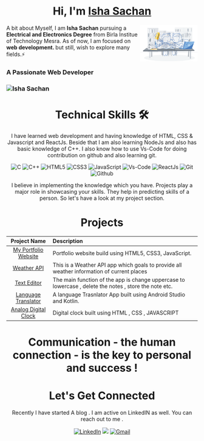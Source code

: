 
<h1 align="center" >Hi, I'm <a href="www.linkedin.com/in/isha-sachan-244770214" target="_blank"> Isha Sachan </a></h1>
<img width="30%" align="right"   src="https://github.com/Abhi6722/Abhi6722/blob/main/workbench.svg" >

A bit about Myself, I am <b>Isha Sachan</b> pursuing a <b>Electrical and Electronics Degree</b> from Birla Institue of Technology Mesra. As of now, I am focused on <b>web development.  </b> but still, wish to explore many fields.⚡

<h3 align="left">A Passionate Web Developer </h3>

<h3><p align="left"> <img src="https://komarev.com/ghpvc/?username=ishasachan&label=Profile%20views&color=6805D3&style=flat" alt="Isha Sachan" /> </p></h3>
   <div align="center">

   <h1>Technical Skills 🛠</h1>
   
I have learned web development and having knowledge of HTML, CSS & Javascript and ReactJs. Beside that I am also learning NodeJs and also has basic knowledge of C++. I also know how to use Vs-Code for doing contribution on github and also learning git.

<p align="center"> 
<img alt="C" src="https://img.shields.io/badge/c-%2300599C.svg?&style=for-the-badge&logo=c&logoColor=white" />
<img alt="C++" src="https://img.shields.io/badge/c++-%2300599C.svg?&style=for-the-badge&logo=c%2B%2B&ogoColor=white" />
<img alt="HTML5" src="https://img.shields.io/badge/html5-%23E34F26.svg?&style=for-the-badge&logo=html5&logoColor=white" />
<img alt="CSS3" src="https://img.shields.io/badge/css3-%231572B6.svg?&style=for-the-badge&logo=css3&logoColor=white" />
<img alt="JavaScript" src="https://img.shields.io/badge/javascript-%23323330.svg?&style=for-the-badge&logo=javascript&logoColor=%23F7DF1E" />
<img alt="Vs-Code" src="https://img.shields.io/badge/Editor-VSCode-blue?style=for-the-badge&logo=visual-studio-code&logoColor=white" />
<img alt="ReactJs" src="https://img.shields.io/badge/-ReactJs-61DAFB?style=for-the-badge&logo=react" />
<img alt="Git" src="https://img.shields.io/badge/-Git-black?style=for-the-badge&logo=git" />
<img alt="Github" src="https://img.shields.io/badge/-GitHub-181717?style=for-the-badge&logo=github" /> 
   
</p>

  
I believe in implementing the knowledge which you have. Projects play a major role in showcasing your skills. They help in predicting skills of a person. So let's have a look at my project section.

<h1 align="center">Projects</h1>




| Project Name      | Description | 
| :---:        |    :----   |  
| [My Portfolio Website](https://ishasachan.github.io/portfolio/)     | Portfolio website build using HTML5, CSS3, JavaScript. 
| [Weather API]([ishasachan.github.io/weather-api-/])   | This is a Weather API app which goals to provide all weather information of current places   | issued.© 2022 Isha Sachan
| [Text Editor](https://ishasachan.github.io/texteditor/)     | The main function of the app is change uppercase to lowercase , delete the notes , store the note etc. |
| [Language Translator](https://github.com/ishasachan/Language-Translator)     | A language Trasnlator App built using Android Studio and Kotlin.
| [Analog Digital Clock]( https://ishasachan.github.io/analogdigitalclock/)     | Digital clock built using HTML , CSS , JAVASCRIPT

<h1 align="center">Communication - the human connection - is the key to personal and success !</h1>

<h1 align="center">Let's Get Connected</h1>

Recently I have started A blog . I am active on LinkedIN as well. You can reach out to me .</p>

<div align="center">



<a  href="www.linkedin.com/in/isha-sachan-244770214" target="_blank"><img alt="LinkedIn" src="https://img.shields.io/badge/linkedin%20-%230077B5.svg?&style=for-the-badge&logo=linkedin&logoColor=white" /></a>
<a href="" target="_blank"><img src="https://img.shields.io/badge/twitter-%2300acee.svg?&style=for-the-badge&logo=twitter&logoColor=white&alt=twitter" /></a>
<a href="mailto:ishasachan30@gmail.com"><img  alt="Gmail" src="https://img.shields.io/badge/Gmail-D14836?style=for-the-badge&logo=gmail&logoColor=white" />

</div>
  
